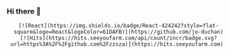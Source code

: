 ### Hi there 👋
<div align=center>

	[![React](https://img.shields.io/badge/React-424242?style=flat-square&logo=React&logoColor=61DAFB)](https://github.com/jo-duchan)
	[![Hits](https://hits.seeyoufarm.com/api/count/incr/badge.svg?url=https%3A%2F%2Fgithub.com%2Fzzsza)](https://hits.seeyoufarm.com) 
</div>

